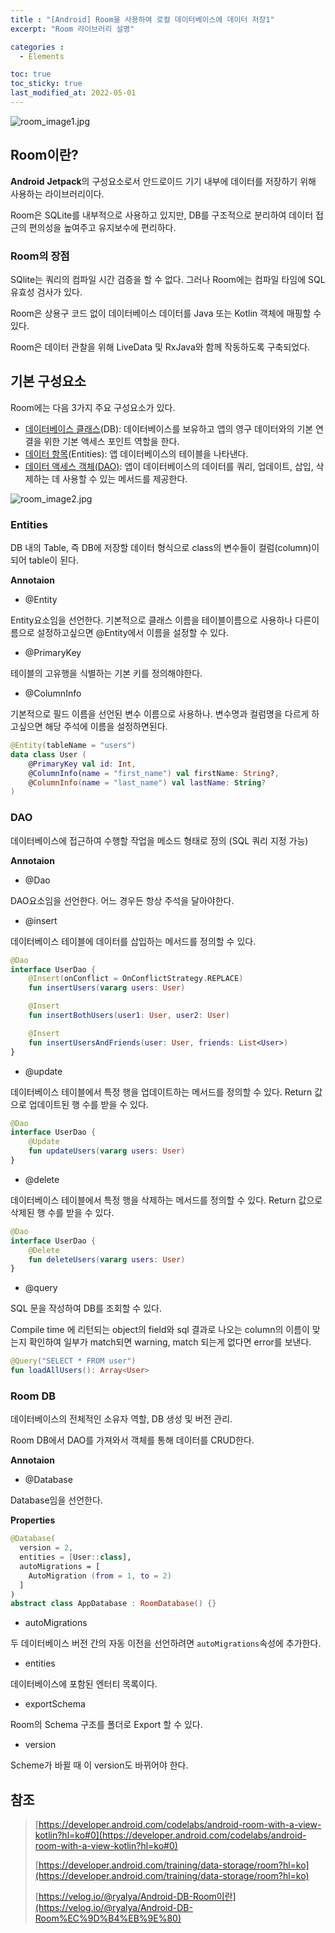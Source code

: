 ```yaml
---
title : "[Android] Room을 사용하여 로컬 데이터베이스에 데이터 저장1"
excerpt: "Room 라이브러리 설명"

categories :
  - Elements

toc: true
toc_sticky: true
last_modified_at: 2022-05-01
---
```



![room_image1.jpg](/assets/images/room_image1.jpg?raw=true)

## Room이란?

**Android** **Jetpack**의 구성요소로서 안드로이드 기기 내부에 데이터를 저장하기 위해 사용하는 라이브러리이다.

Room은 SQLite를 내부적으로 사용하고 있지만, DB를 구조적으로 분리하여 데이터 접근의 편의성을 높여주고 유지보수에 편리하다.

### Room의 장점

SQlite는 쿼리의 컴파일 시간 검증을 할 수 없다. 그러나 Room에는 컴파일 타임에 SQL 유효성 검사가 있다.

Room은 상용구 코드 없이 데이터베이스 데이터를 Java 또는 Kotlin 객체에 매핑할 수 있다.

Room은 데이터 관찰을 위해 LiveData 및 RxJava와 함께 작동하도록 구축되었다.

## 기본 구성요소

Room에는 다음 3가지 주요 구성요소가 있다.

- [데이터베이스 클래스](https://developer.android.com/reference/kotlin/androidx/room/Database?hl=ko)(DB): 데이터베이스를 보유하고 앱의 영구 데이터와의 기본 연결을 위한 기본 액세스 포인트 역할을 한다.
- [데이터 항목](https://developer.android.com/training/data-storage/room/defining-data?hl=ko)(Entities): 앱 데이터베이스의 테이블을 나타낸다.
- [데이터 액세스 객체(DAO)](https://developer.android.com/training/data-storage/room/accessing-data?hl=ko): 앱이 데이터베이스의 데이터를 쿼리, 업데이트, 삽입, 삭제하는 데 사용할 수 있는 메서드를 제공한다.

![room_image2.jpg](/assets/images/room_image2.jpg?raw=true)

### Entities

DB 내의 Table, 즉 DB에 저장할 데이터 형식으로 class의 변수들이 컬럼(column)이 되어 table이 된다.

**Annotaion**  

- @Entity

Entity요소임을 선언한다. 기본적으로 클래스 이름을 테이블이름으로 사용하나 다른이름으로 설정하고싶으면 @Entity에서 이름을 설정할 수 있다.

- @PrimaryKey

테이블의 고유행을 식별하는 기본 키를 정의해야한다.

- @ColumnInfo

기본적으로 필드 이름을 선언된 변수 이름으로 사용하나. 변수명과 컬럼명을 다르게 하고싶으면 해당 주석에 이름을 설정하면된다.

```kotlin
@Entity(tableName = "users")
data class User (
    @PrimaryKey val id: Int,
    @ColumnInfo(name = "first_name") val firstName: String?,
    @ColumnInfo(name = "last_name") val lastName: String?
)
```

### DAO

데이터베이스에 접근하여 수행할 작업을 메소드 형태로 정의 (SQL 쿼리 지정 가능)

**Annotaion**  

- @Dao

DAO요소임을 선언한다. 어느 경우든 항상 주석을 달아야한다.

- @insert

데이터베이스 테이블에 데이터를 삽입하는 메서드를 정의할 수 있다.

```kotlin
@Dao
interface UserDao {
    @Insert(onConflict = OnConflictStrategy.REPLACE)
    fun insertUsers(vararg users: User)

    @Insert
    fun insertBothUsers(user1: User, user2: User)

    @Insert
    fun insertUsersAndFriends(user: User, friends: List<User>)
}
```

- @update

데이터베이스 테이블에서 특정 행을 업데이트하는 메서드를 정의할 수 있다. Return 값으로 업데이트된 행 수를 받을 수 있다.

```kotlin
@Dao
interface UserDao {
    @Update
    fun updateUsers(vararg users: User)
}
```

- @delete

데이터베이스 테이블에서 특정 행을 삭제하는 메서드를 정의할 수 있다. Return 값으로 삭제된 행 수를 받을 수 있다.

```kotlin
@Dao
interface UserDao {
    @Delete
    fun deleteUsers(vararg users: User)
}
```

- @query

SQL 문을 작성하여 DB를 조회할 수 있다.

Compile time 에 리턴되는 object의 field와 sql 결과로 나오는 column의 이름이 맞는지 확인하여 일부가 match되면 warning, match 되는게 없다면 error를 보낸다.

```kotlin
@Query("SELECT * FROM user")
fun loadAllUsers(): Array<User>
```

### Room DB

데이터베이스의 전체적인 소유자 역할, DB 생성 및 버전 관리.

Room DB에서 DAO를 가져와서 객체를 통해 데이터를 CRUD한다.

**Annotaion**  

- @Database

Database임을 선언한다.

**Properties**  

```kotlin
@Database(
  version = 2,
  entities = [User::class],
  autoMigrations = [
    AutoMigration (from = 1, to = 2)
  ]
)
abstract class AppDatabase : RoomDatabase() {}
```

- autoMigrations

두 데이터베이스 버전 간의 자동 이전을 선언하려면 `autoMigrations`속성에 추가한다.

- entities

데이터베이스에 포함된 엔터티 목록이다.

- exportSchema

Room의 Schema 구조를 폴더로 Export 할 수 있다.

- version

Scheme가 바뀔 때 이 version도 바뀌어야 한다.

## 참조

> [https://developer.android.com/codelabs/android-room-with-a-view-kotlin?hl=ko#0](https://developer.android.com/codelabs/android-room-with-a-view-kotlin?hl=ko#0)
>
> [https://developer.android.com/training/data-storage/room?hl=ko](https://developer.android.com/training/data-storage/room?hl=ko)
>
> [https://velog.io/@ryalya/Android-DB-Room이란](https://velog.io/@ryalya/Android-DB-Room%EC%9D%B4%EB%9E%80)
>